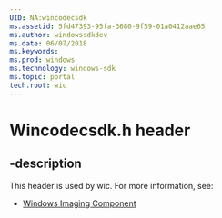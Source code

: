 ```yaml
---
UID: NA:wincodecsdk
ms.assetid: 5fd47393-95fa-3680-9f59-01a0412aae65
ms.author: windowssdkdev
ms.date: 06/07/2018
ms.keywords: 
ms.prod: windows
ms.technology: windows-sdk
ms.topic: portal
tech.root: wic
---
```


# Wincodecsdk.h header


## -description


This header is used by wic. For more information, see:

- [Windows Imaging Component](../_wic/index.md)
